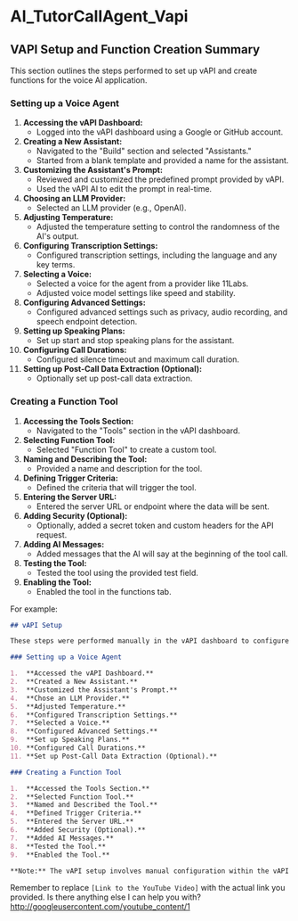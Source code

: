 # AI_TutorCallAgent_Vapi

## VAPI Setup and Function Creation Summary

This section outlines the steps performed to set up vAPI and create functions for the voice AI application.

### Setting up a Voice Agent

1.  **Accessing the vAPI Dashboard:**
    * Logged into the vAPI dashboard using a Google or GitHub account.
2.  **Creating a New Assistant:**
    * Navigated to the "Build" section and selected "Assistants."
    * Started from a blank template and provided a name for the assistant.
3.  **Customizing the Assistant's Prompt:**
    * Reviewed and customized the predefined prompt provided by vAPI.
    * Used the vAPI AI to edit the prompt in real-time.
4.  **Choosing an LLM Provider:**
    * Selected an LLM provider (e.g., OpenAI).
5.  **Adjusting Temperature:**
    * Adjusted the temperature setting to control the randomness of the AI's output.
6.  **Configuring Transcription Settings:**
    * Configured transcription settings, including the language and any key terms.
7.  **Selecting a Voice:**
    * Selected a voice for the agent from a provider like 11Labs.
    * Adjusted voice model settings like speed and stability.
8.  **Configuring Advanced Settings:**
    * Configured advanced settings such as privacy, audio recording, and speech endpoint detection.
9.  **Setting up Speaking Plans:**
    * Set up start and stop speaking plans for the assistant.
10. **Configuring Call Durations:**
    * Configured silence timeout and maximum call duration.
11. **Setting up Post-Call Data Extraction (Optional):**
    * Optionally set up post-call data extraction.

### Creating a Function Tool

1.  **Accessing the Tools Section:**
    * Navigated to the "Tools" section in the vAPI dashboard.
2.  **Selecting Function Tool:**
    * Selected "Function Tool" to create a custom tool.
3.  **Naming and Describing the Tool:**
    * Provided a name and description for the tool.
4.  **Defining Trigger Criteria:**
    * Defined the criteria that will trigger the tool.
5.  **Entering the Server URL:**
    * Entered the server URL or endpoint where the data will be sent.
6.  **Adding Security (Optional):**
    * Optionally, added a secret token and custom headers for the API request.
7.  **Adding AI Messages:**
    * Added messages that the AI will say at the beginning of the tool call.
8.  **Testing the Tool:**
    * Tested the tool using the provided test field.
9.  **Enabling the Tool:**
    * Enabled the tool in the functions tab.

For example:

```markdown
## vAPI Setup

These steps were performed manually in the vAPI dashboard to configure the voice AI application. For a visual guide, please refer to the setup process shown in this video: [Link to the YouTube Video].

### Setting up a Voice Agent

1.  **Accessed the vAPI Dashboard.**
2.  **Created a New Assistant.**
3.  **Customized the Assistant's Prompt.**
4.  **Chose an LLM Provider.**
5.  **Adjusted Temperature.**
6.  **Configured Transcription Settings.**
7.  **Selected a Voice.**
8.  **Configured Advanced Settings.**
9.  **Set up Speaking Plans.**
10. **Configured Call Durations.**
11. **Set up Post-Call Data Extraction (Optional).**

### Creating a Function Tool

1.  **Accessed the Tools Section.**
2.  **Selected Function Tool.**
3.  **Named and Described the Tool.**
4.  **Defined Trigger Criteria.**
5.  **Entered the Server URL.**
6.  **Added Security (Optional).**
7.  **Added AI Messages.**
8.  **Tested the Tool.**
9.  **Enabled the Tool.**

**Note:** The vAPI setup involves manual configuration within the vAPI dashboard. There are no downloadable files representing these configurations, unlike the n8n workflows (which are provided as `.json` files).
```

Remember to replace `[Link to the YouTube Video]` with the actual link you provided. Is there anything else I can help you with?
http://googleusercontent.com/youtube_content/1
